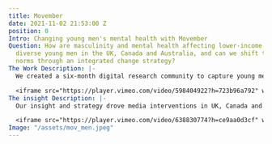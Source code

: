 ```yaml
---
title: Movember
date: 2021-11-02 21:53:00 Z
position: 0
Intro: Changing young men's mental health with Movember
Question: How are masculinity and mental health affecting lower-income and ethnically
  diverse young men in the UK, Canada and Australia, and can we shift these social
  norms through an integrated change strategy?
The Work Description: |-
  We created a six-month digital research community to capture young men's personal lives and intimate thoughts. Mining a rich seam of user generated content and survey data, we delved deeply into their behaviours and attitudes, surfacing a wealth of insight. From this deep understanding we crafted a behaviour and social change strategy, centred on harnessing the power of social media to effect change.

  <iframe src="https://player.vimeo.com/video/598404922?h=723b96a792" width="100%" height="360" frameborder="0" allow="autoplay; fullscreen; picture-in-picture" allowfullscreen></iframe>
The insight Description: |-
  Our insight and strategy drove media interventions in UK, Canada and Australia. In the UK, our briefing film mobilised top YouTube influencers to create 16 films that attracted over 10 million views and delivered proven positive behaviour change outcomes, an in award winning campaign. In Canada, almost 2.5 million men engaged with The Mental Game, a new multimedia format linking sports to mental resilience, with proven impact on self care habits. Australia campaign coming soon…

  <iframe src="https://player.vimeo.com/video/638830774?h=ce9aa0d3cf" width="100%" height="360" frameborder="0" allow="autoplay; fullscreen; picture-in-picture" allowfullscreen></iframe>
Image: "/assets/mov_men.jpeg"
---
```


